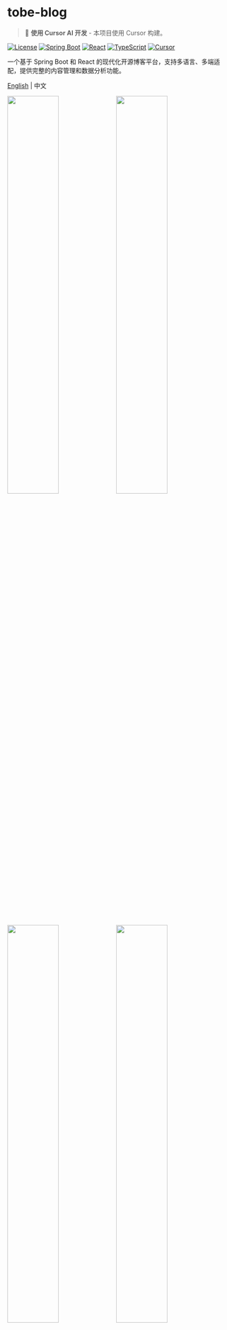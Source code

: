 # tobe-blog

> 🚀 **使用 Cursor AI 开发** - 本项目使用 Cursor 构建。

[![License](https://img.shields.io/badge/license-MIT-blue.svg)](LICENSE)
[![Spring Boot](https://img.shields.io/badge/Spring%20Boot-3.2.5-brightgreen.svg)](https://spring.io/projects/spring-boot)
[![React](https://img.shields.io/badge/React-18.3.0-blue.svg)](https://reactjs.org)
[![TypeScript](https://img.shields.io/badge/TypeScript-5.2.2-blue.svg)](https://www.typescriptlang.org)
[![Cursor](https://img.shields.io/badge/Built%20with-Cursor-blueviolet.svg)](https://cursor.sh)

一个基于 Spring Boot 和 React 的现代化开源博客平台，支持多语言、多端适配，提供完整的内容管理和数据分析功能。

[English](README.md) | 中文

<img src=https://github.com/user-attachments/assets/12eb30dd-6a14-4a53-ad15-9918304dab83 width=48% /> 
<img src=https://github.com/user-attachments/assets/55f0e486-837d-4a5e-8b64-6b657e3e6cf1 width=48% />
<img src=https://github.com/user-attachments/assets/56558162-5a1d-4e3b-bb57-a4d1eba58d4a width=48% /> 
<img src=https://github.com/user-attachments/assets/3ac065e1-48d7-43f0-b31f-f7aef85207e1 width=48% /> 
<img src=https://github.com/user-attachments/assets/7cadab36-d7b6-4bde-a4b4-2e24a3bc04b2 width=48% /> 
<img src=https://github.com/user-attachments/assets/ba3c41d4-9ea4-44a0-aaf9-c9975978b743 width=48% />
<img src=https://github.com/user-attachments/assets/d6681b35-168c-4e43-8d4e-f0feccd58189 width=48% /> 
<img src=https://github.com/user-attachments/assets/6a8da21a-0e04-41fd-9cec-e6e4304bdf96 width=48% /> 

## ✨ 主要特性

### 🎨 用户界面

- **现代化设计**: 采用 Material-UI 设计体系，支持深色/浅色主题切换
- **响应式布局**: 完美适配桌面端、平板和移动设备
- **多语言支持**: 基于 i18next 的国际化解决方案
- **无障碍访问**: 遵循 WCAG 标准，支持屏幕阅读器

### 📝 内容管理

- **富文本编辑**: 集成 WangEditor，支持图片、视频、代码块等多媒体内容
- **智能标签系统**: 支持标签层级关系，构建复杂的内容分类体系
- **内容类型多样**: 支持文章、计划、词汇等多种内容类型
- **草稿自动保存**: 避免意外丢失创作内容

### 🔐 用户系统

- **JWT 认证**: 安全的用户认证和授权机制
- **邮箱验证**: 完整的用户注册和密码重置流程
- **个人中心**: 用户资料管理和偏好设置
- **多端同步**: 跨设备数据同步

### 📊 数据分析

- **内容统计**: 文章浏览量、点赞数等实时统计
- **用户行为**: 详细的用户访问和交互数据
- **可视化图表**: 直观的数据展示和趋势分析
- **导出功能**: 支持数据导出和报表生成

### 🚀 性能优化

- **代码分割**: 路由级别的懒加载，首屏加载速度提升 60%+
- **缓存策略**: 智能的前端缓存和 CDN 加速
- **SEO 友好**: 服务端渲染支持，搜索引擎优化
- **PWA 支持**: 离线访问和推送通知

## 🛠️ 技术栈

### 前端 (tobe_blog_web)

- **框架**: React 18.3.0 + TypeScript 5.2.2
- **构建工具**: Vite 5.2.0 (支持热重载和快速构建)
- **UI 组件库**: Material-UI 5.15.18
- **状态管理**: React Context + Hooks
- **路由**: React Router DOM 6.23.1
- **HTTP 客户端**: Axios 0.28.0
- **富文本编辑**: WangEditor 5.1.20
- **国际化**: i18next 21.8.10
- **日期处理**: Moment.js 2.29.4
- **动画**: React Spring 9.7.1
- **代码质量**: ESLint + Prettier + TypeScript

### 后端 (tobe_blog_service)

- **框架**: Spring Boot 3.2.5
- **安全**: Spring Security 6.2.4 + JWT
- **数据库**: MySQL + MyBatis Plus 3.5.6
- **缓存**: Redis (Spring Data Redis)
- **文档**: SpringDoc OpenAPI 2.5.0 (Swagger UI)
- **邮件**: Spring Boot Starter Mail + Thymeleaf
- **监控**: Spring Boot Actuator
- **测试**: JUnit 5.9.2 + H2 Database
- **工具**: Lombok 1.18.38 + Apache Commons

### 开发环境

- **JDK**: 17
- **Node.js**: 18.20.2 (使用 Volta 管理版本)
- **包管理**: Maven + NPM
- **版本控制**: Git
- **IDE**: 支持 Cursor、VSCode、IntelliJ IDEA

## 🚀 快速开始

### 环境要求

- JDK 17+
- Node.js 18.20.2+
- Maven 3.6+
- MySQL 8.0+
- Redis 6.0+

### 后端服务启动

```bash
# 进入后端项目目录
cd tobe_blog_service

# 安装依赖并启动（开发环境）
mvn spring-boot:run

# 或生产环境构建
mvn package -Pprod
```

默认端口：`8080`  
API 文档：`http://localhost:8080/swagger-ui/index.html`

### 前端应用启动

```bash
# 进入前端项目目录
cd tobe_blog_web

# 安装依赖
npm install

# 启动开发服务器
npm run dev

# 生产环境构建
npm run build
```

默认端口：`3000`  
访问地址：`http://localhost:3000`

## 📖 项目结构

```
tobe-blog/
├── tobe_blog_service/          # 后端服务
│   ├── src/main/java/com/tobe/blog/
│   │   ├── core/              # 核心功能模块
│   │   ├── portal/            # 门户API
│   │   ├── content/           # 内容管理
│   │   ├── analytics/         # 数据分析
│   │   └── beans/             # 数据实体
│   ├── src/main/resources/    # 配置文件
│   └── src/test/             # 单元测试
│
├── tobe_blog_web/             # 前端应用
│   ├── src/
│   │   ├── portal/           # 用户门户
│   │   ├── admin/            # 管理后台
│   │   ├── components/       # 通用组件
│   │   ├── services/         # API服务
│   │   └── contexts/         # 状态管理
│   ├── public/               # 静态资源
│   └── deploy/               # 部署相关
│
├── .github/                   # GitHub配置
└── docs/                     # 项目文档
```

## 🧪 测试

### 后端测试

```bash
cd tobe_blog_service
mvn test
```

项目采用分层测试策略：

- **单元测试**: 覆盖服务层业务逻辑
- **集成测试**: 测试 API 接口和数据库交互
- **H2 内存数据库**: 测试环境隔离

### 前端测试

```bash
cd tobe_blog_web
npm run lint          # 代码规范检查
npm run build:analyze  # 打包分析
```

## 📱 功能模块

### 用户门户 (Portal)

- **首页展示**: 最新文章、热门内容推荐
- **内容浏览**: 文章详情、标签分类、搜索功能
- **用户系统**: 注册登录、邮箱验证、密码重置
- **个人中心**: 个人资料、我的文章、互动记录

### 管理后台 (Admin)

- **内容管理**: 文章编辑、发布、草稿管理
- **标签管理**: 标签创建、层级关系管理
- **用户管理**: 用户信息、权限控制
- **数据分析**: 访问统计、内容表现分析
- **系统设置**: 网站配置、主题设置

## 🌐 部署

### 开发环境

项目支持热重载开发，前后端可独立启动调试。

### 生产环境

- **前端**: 使用 Vite 构建，支持代码分割和缓存优化
- **后端**: Spring Boot 打包为 JAR，支持 Docker 容器化部署
- **数据库**: MySQL 主从架构，Redis 集群缓存
- **负载均衡**: Nginx 反向代理，支持 HTTPS

## 📈 性能优化

### 前端优化成果

- **打包体积**: 主文件从 1,079KB 减至 415KB (减少 61.6%)
- **代码分割**: vendor chunk 分离，长期缓存友好
- **懒加载**: 路由级别按需加载
- **压缩优化**: Terser 压缩，移除调试代码

### 后端优化

- **连接池**: HikariCP 数据库连接优化
- **缓存策略**: Redis 多级缓存
- **异步处理**: Spring @Async 非阻塞操作
- **JVM 调优**: 针对生产环境的内存和 GC 优化

## 🔗 相关链接

- **在线体验**: [https://tobetogether.xyz](https://tobetogether.xyz)
- **API 文档**: [Swagger UI](http://localhost:8080/swagger-ui/index.html)
- **项目看板**: [GitHub Projects](https://github.com/orgs/TOBE-TOGETHER/projects/1)
- **问题反馈**: [GitHub Issues](https://github.com/TOBE-TOGETHER/tobe-blog/issues)

## 🤝 贡献指南

我们欢迎所有形式的贡献！

1. **Fork** 项目
2. **创建** 功能分支 (`git checkout -b feature/AmazingFeature`)
3. **提交** 改动 (`git commit -m 'Add some AmazingFeature'`)
4. **推送** 分支 (`git push origin feature/AmazingFeature`)
5. **创建** Pull Request

## 📄 许可证

本项目基于 [MIT 许可证](LICENSE) 开源。

## 📞 联系我们

- **微信**: LucienChen_Chenxi
- **LinkedIn**: [Lucien Chen](https://www.linkedin.com/in/lucien-chen-219ab6175/)
- **邮箱**: 通过 GitHub Issues 联系

## 🙏 致谢

感谢所有为该项目做出贡献的开发者们！

[![](https://avatars.githubusercontent.com/u/44730766?size=50)](https://github.com/LucienChenXi92)
[![](https://avatars.githubusercontent.com/u/39786600?size=50)](https://github.com/sunxu42)
[![](https://avatars.githubusercontent.com/u/92359037?size=50)](https://github.com/LouisHongYi)

---

⭐ 如果这个项目对您有帮助，请给我们一个 Star！
